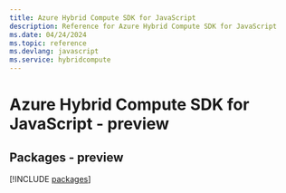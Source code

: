 ```yaml
---
title: Azure Hybrid Compute SDK for JavaScript
description: Reference for Azure Hybrid Compute SDK for JavaScript
ms.date: 04/24/2024
ms.topic: reference
ms.devlang: javascript
ms.service: hybridcompute
---
```

# Azure Hybrid Compute SDK for JavaScript - preview
## Packages - preview
[!INCLUDE [packages](hybrid-compute-index.md)]
